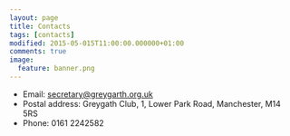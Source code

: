 ```yaml
---
layout: page
title: Contacts
tags: [contacts]
modified: 2015-05-015T11:00:00.000000+01:00
comments: true
image:
  feature: banner.png
---
```


* Email: secretary@greygarth.org.uk
* Postal address: Greygath Club, 1, Lower Park Road, Manchester, M14 5RS
* Phone: 0161 2242582
